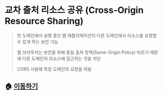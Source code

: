 # 교차 출처 리소스 공유 (Cross-Origin Resource Sharing)

> 한 도메인에서 실행 중인 웹 애플리케이션이 다른 도메인에서 리소스를 요청할 수 있게 하는 보안 기능
>
> 웹 브라우저는 보안을 위해 동일 출처 정책(Same-Origin Policy) 따르기 때문에 다른 도메인의 리소스에 접근하는 것을 차단
>
> CORS 사용해 특정 도메인의 요청을 허용

## 🏠 [이동하기](../../README.md)
